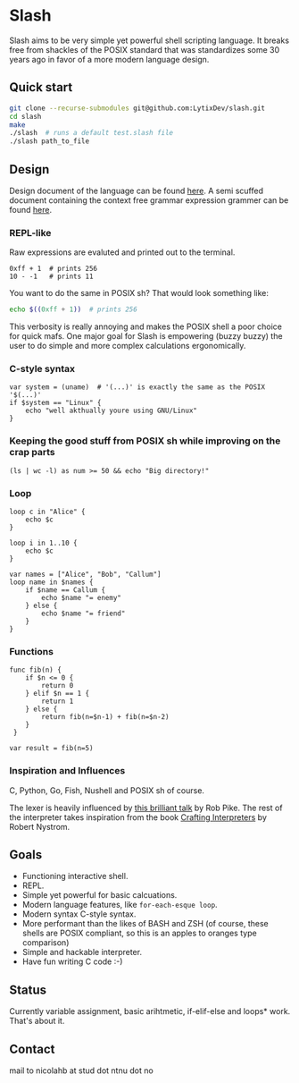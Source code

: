 # Slash
Slash aims to be very simple yet powerful shell scripting language. It breaks free from shackles of the POSIX standard that was standardizes some 30 years ago in favor of a more modern language design.

## Quick start
```sh
git clone --recurse-submodules git@github.com:LytixDev/slash.git
cd slash
make
./slash  # runs a default test.slash file
./slash path_to_file
```

## Design

Design document of the language can be found [here](https://github.com/LytixDev/slash/blob/dev/docs/syntax.md). A semi scuffed document containing the context free grammar expression grammer can be found [here](https://github.com/LytixDev/slash/blob/dev/docs/grammar.txt).

### REPL-like
Raw expressions are evaluted and printed out to the terminal.
```
0xff + 1  # prints 256
10 - -1   # prints 11
```
You want to do the same in POSIX sh? That would look something like:
```sh
echo $((0xff + 1))  # prints 256
```
This verbosity is really annoying and makes the POSIX shell a poor choice for quick mafs. One major goal for Slash is empowering (buzzy buzzy) the user to do simple and more complex calculations ergonomically.
### C-style syntax
``` 
var system = (uname)  # '(...)' is exactly the same as the POSIX '$(...)' 
if $system == "Linux" {
    echo "well akthually youre using GNU/Linux"
}
```
### Keeping the good stuff from POSIX sh while improving on the crap parts
```
(ls | wc -l) as num >= 50 && echo "Big directory!"
```

### Loop
```
loop c in "Alice" {
    echo $c
}
```
```
loop i in 1..10 {
    echo $c
}
```
```
var names = ["Alice", "Bob", "Callum"]
loop name in $names {
    if $name == Callum {
        echo $name "= enemy"
    } else {
        echo $name "= friend"
    }
}
```

### Functions
```
func fib(n) {
    if $n <= 0 {
        return 0
    } elif $n == 1 {
        return 1
    } else {
        return fib(n=$n-1) + fib(n=$n-2)
    }
 }

var result = fib(n=5)
```

### Inspiration and Influences
C, Python, Go, Fish, Nushell and POSIX sh of course.

The lexer is heavily influenced by [this brilliant talk](https://www.youtube.com/watch?v=HxaD_trXwRE) by Rob Pike. The rest of the interpreter takes inspiration from the book [Crafting Interpreters](https://craftinginterpreters.com/) by Robert Nystrom.

## Goals
- Functioning interactive shell.
- REPL.
- Simple yet powerful for basic calcuations.
- Modern language features, like `for-each-esque loop`.
- Modern syntax C-style syntax.
- More performant than the likes of BASH and ZSH (of course, these shells are POSIX compliant, so this is an apples to oranges type comparison)
- Simple and hackable interpreter.
- Have fun writing C code :-)

## Status
Currently variable assignment, basic arihtmetic, if-elif-else and loops* work. That's about it.

## Contact
mail to nicolahb at stud dot ntnu dot no
